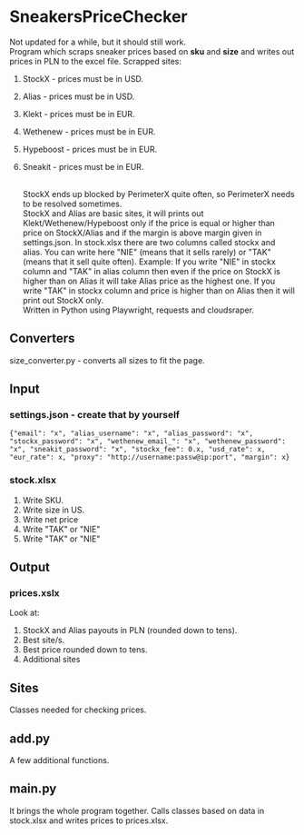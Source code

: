 # SneakersPriceChecker

Not updated for a while, but it should still work. <br/>
Program which scraps sneaker prices based on **sku** and **size** and writes out prices in PLN to the excel file. Scrapped sites:

1. StockX - prices must be in USD.
2. Alias - prices must be in USD.
3. Klekt - prices must be in EUR.
4. Wethenew - prices must be in EUR.
5. Hypeboost - prices must be in EUR.
6. Sneakit - prices must be in EUR.

   <br />
   StockX ends up blocked by PerimeterX quite often, so PerimeterX needs to be resolved sometimes.<br />
   StockX and Alias are basic sites, it will prints out Klekt/Wethenew/Hypeboost only if the price is equal or higher than price on StockX/Alias and if the margin is above margin given in settings.json.
   In stock.xlsx there are two columns called stockx and alias. You can write here "NIE" (means that it sells rarely) or "TAK" (means that it sell quite often). Example: If you write "NIE" in stockx column and "TAK" in alias column then even if the price on StockX is higher than on Alias it will take Alias price as the highest one. If you write "TAK" in stockx column and price is higher than on Alias then it will print out StockX only.<br />
   Written in Python using Playwright, requests and cloudsraper.

## Converters

size_converter.py - converts all sizes to fit the page.

## Input

### settings.json - create that by yourself

`{"email": "x", "alias_username": "x", "alias_password": "x", "stockx_password": "x", "wethenew_email_": "x", "wethenew_password": "x", "sneakit_password": "x", "stockx_fee": 0.x, "usd_rate": x, "eur_rate": x, "proxy": "http://username:passw@ip:port", "margin": x}`

### stock.xlsx

1. Write SKU.
2. Write size in US.
3. Write net price
4. Write "TAK" or "NIE"
5. Write "TAK" or "NIE"
   <br />

## Output

### prices.xslx

Look at:

1. StockX and Alias payouts in PLN (rounded down to tens).
2. Best site/s.
3. Best price rounded down to tens.
4. Additional sites
   <br />

## Sites

Classes needed for checking prices.
<br />

## add.py

A few additional functions.

## main.py

It brings the whole program together. Calls classes based on data in stock.xlsx and writes prices to prices.xlsx.
